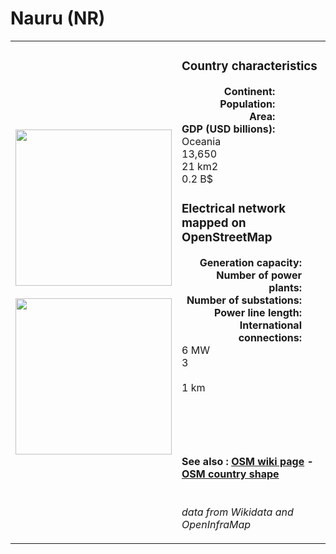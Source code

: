# Nauru (NR)

<table width="90%">
<tr>
<td>
<img src="https://upload.wikimedia.org/wikipedia/commons/3/30/Flag_of_Nauru.svg" width="250">
<br><br>
<img src="https://upload.wikimedia.org/wikipedia/commons/e/e2/Nauru_on_the_globe_%28small_islands_magnified%29_%28Polynesia_centered%29.svg" width="250"></td>
<td>
<h3>Country characteristics</h3>
<div style="display: inline-block;text-align:right;margin-right:30px;font-weight: bold;">
Continent:<br>Population:<br>Area:<br>GDP (USD billions):
</div>
<div style="display: inline-block;">
Oceania<br>13,650<br>21 km2<br>0.2 B$
</div>
<h3>Electrical network mapped on OpenStreetMap</h3>
<div style="display: inline-block;text-align:right;margin-right:30px;font-weight: bold;">Generation capacity:<br>
Number of power plants:<br>
Number of substations:<br>
Power line length:<br>
International connections:<br>
</div>
<div style="display: inline-block;">6 MW<br>
3<br>
<br>
1 km<br>
<br>
</div>

<br><br><h4>See also :
<a href="https://wiki.openstreetmap.org/wiki/Power_networks/Nauru" target="_blank">OSM wiki page</a> -
<a href="https://openstreetmap.org/relation/571804" target="_blank">OSM country shape</a>
</h4>

<br><i>data from Wikidata and OpenInfraMap</i>
</td>
</tr>
</table>




